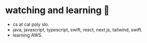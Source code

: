 # watching and learning 🦇

- cs at cal poly slo.
- java, javascript, typescript, swift, react, next.js, tailwind, swift.
- learning AWS.
  

